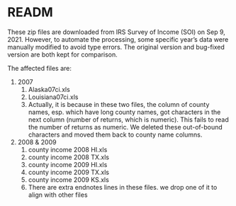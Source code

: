 # READM

These zip files are downloaded from IRS Survey of Income (SOI) on Sep 9, 2021. However, to automate the processing, some specific year’s data were manually modified to avoid type errors. The original version and bug-fixed version are both kept for comparison.

The affected files are:

1. 2007
   1. Alaska07ci.xls
   2. Louisiana07ci.xls
   3. Actually, it is because in these two files, the column of county names, esp. which have long county names, got characters in the next column (number of returns, which is numeric). This fails to read the number of returns as numeric. We deleted these out-of-bound characters and moved them back to county name columns.
2. 2008 & 2009
   1. county income 2008 HI.xls
   2. county income 2008 TX.xls
   3. county income 2009 HI.xls
   4. county income 2009 TX.xls
   5. county income 2009 KS.xls
   6. There are extra endnotes lines in these files. we drop one of it to align with other files
